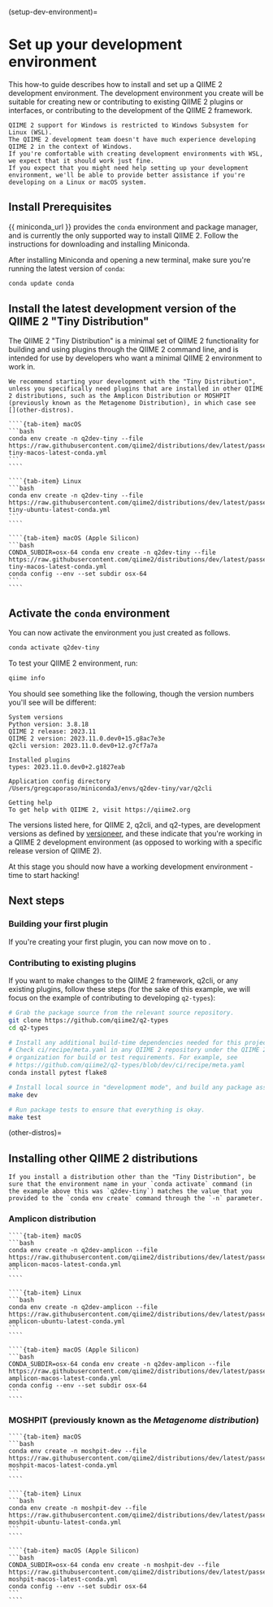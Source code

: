 (setup-dev-environment)=
# Set up your development environment

This how-to guide describes how to install and set up a QIIME 2 development environment.
The development environment you create will be suitable for creating new or contributing to existing QIIME 2 plugins or interfaces, or contributing to the development of the QIIME 2 framework.

```{warning}
QIIME 2 support for Windows is restricted to Windows Subsystem for Linux (WSL).
The QIIME 2 development team doesn't have much experience developing QIIME 2 in the context of Windows.
If you're comfortable with creating development environments with WSL, we expect that it should work just fine.
If you expect that you might need help setting up your development environment, we'll be able to provide better assistance if you're developing on a Linux or macOS system.
```

## Install Prerequisites

{{ miniconda_url }} provides the ``conda`` environment and package manager, and is currently the only supported way to install QIIME 2.
Follow the instructions for downloading and installing Miniconda.

After installing Miniconda and opening a new terminal, make sure you're running the latest version of ``conda``:

```bash
conda update conda
```

## Install the latest development version of the QIIME 2 "Tiny Distribution"

The QIIME 2 "Tiny Distribution" is a minimal set of QIIME 2 functionality for building and using plugins through the QIIME 2 command line, and is intended for use by developers who want a minimal QIIME 2 environment to work in.

```{note}
We recommend starting your development with the "Tiny Distribution", unless you specifically need plugins that are installed in other QIIME 2 distributions, such as the Amplicon Distribution or MOSHPIT (previously known as the Metagenome Distribution), in which case see [](other-distros).
```

`````{tab-set}
````{tab-item} macOS
```bash
conda env create -n q2dev-tiny --file https://raw.githubusercontent.com/qiime2/distributions/dev/latest/passed/qiime2-tiny-macos-latest-conda.yml
```
````

````{tab-item} Linux
```bash
conda env create -n q2dev-tiny --file https://raw.githubusercontent.com/qiime2/distributions/dev/latest/passed/qiime2-tiny-ubuntu-latest-conda.yml
```
````

````{tab-item} macOS (Apple Silicon)
```bash
CONDA_SUBDIR=osx-64 conda env create -n q2dev-tiny --file https://raw.githubusercontent.com/qiime2/distributions/dev/latest/passed/qiime2-tiny-macos-latest-conda.yml
conda config --env --set subdir osx-64
```
````
`````

## Activate the ``conda`` environment

You can now activate the environment you just created as follows.

```bash
conda activate q2dev-tiny
```

To test your QIIME 2 environment, run:

```bash
qiime info
```

You should see something like the following, though the version numbers you'll see will be different:

```
System versions
Python version: 3.8.18
QIIME 2 release: 2023.11
QIIME 2 version: 2023.11.0.dev0+15.g8ac7e3e
q2cli version: 2023.11.0.dev0+12.g7cf7a7a

Installed plugins
types: 2023.11.0.dev0+2.g1827eab

Application config directory
/Users/gregcaporaso/miniconda3/envs/q2dev-tiny/var/q2cli

Getting help
To get help with QIIME 2, visit https://qiime2.org
```

The versions listed here, for QIIME 2, q2cli, and q2-types, are development versions as defined by [versioneer](https://github.com/python-versioneer/python-versioneer), and these indicate that you're working in a QIIME 2 development environment (as opposed to working with a specific release version of QIIME 2).

At this stage you should now have a working development environment - time to start hacking!

## Next steps

### Building your first plugin

If you're creating your first plugin, you can now move on to [](plugin-tutorial-intro).

### Contributing to existing plugins
If you want to make changes to the QIIME 2 framework, q2cli, or any existing plugins, follow these steps (for the sake of this example, we will focus on the example of contributing to developing ``q2-types``):

```bash
# Grab the package source from the relevant source repository.
git clone https://github.com/qiime2/q2-types
cd q2-types

# Install any additional build-time dependencies needed for this project.
# Check ci/recipe/meta.yaml in any QIIME 2 repository under the QIIME 2 GitHub
# organization for build or test requirements. For example, see
# https://github.com/qiime2/q2-types/blob/dev/ci/recipe/meta.yaml
conda install pytest flake8

# Install local source in "development mode", and build any package assets.
make dev

# Run package tests to ensure that everything is okay.
make test
```

(other-distros)=
## Installing other QIIME 2 distributions

```{note}
If you install a distribution other than the "Tiny Distribution", be sure that the environment name in your `conda activate` command (in the example above this was `q2dev-tiny`) matches the value that you provided to the `conda env create` command through the `-n` parameter.
```

### Amplicon distribution

`````{tab-set}
````{tab-item} macOS
```bash
conda env create -n q2dev-amplicon --file https://raw.githubusercontent.com/qiime2/distributions/dev/latest/passed/qiime2-amplicon-macos-latest-conda.yml
```
````

````{tab-item} Linux
```bash
conda env create -n q2dev-amplicon --file https://raw.githubusercontent.com/qiime2/distributions/dev/latest/passed/qiime2-amplicon-ubuntu-latest-conda.yml
```
````

````{tab-item} macOS (Apple Silicon)
```bash
CONDA_SUBDIR=osx-64 conda env create -n q2dev-amplicon --file https://raw.githubusercontent.com/qiime2/distributions/dev/latest/passed/qiime2-amplicon-macos-latest-conda.yml
conda config --env --set subdir osx-64
```
````
`````

### MOSHPIT (previously known as the *Metagenome distribution*)

`````{tab-set}
````{tab-item} macOS
```bash
conda env create -n moshpit-dev --file https://raw.githubusercontent.com/qiime2/distributions/dev/latest/passed/qiime2-moshpit-macos-latest-conda.yml
```
````

````{tab-item} Linux
```bash
conda env create -n moshpit-dev --file https://raw.githubusercontent.com/qiime2/distributions/dev/latest/passed/qiime2-moshpit-ubuntu-latest-conda.yml
```
````

````{tab-item} macOS (Apple Silicon)
```bash
CONDA_SUBDIR=osx-64 conda env create -n moshpit-dev --file https://raw.githubusercontent.com/qiime2/distributions/dev/latest/passed/qiime2-moshpit-macos-latest-conda.yml
conda config --env --set subdir osx-64
```
````
`````
